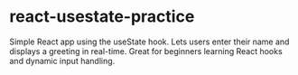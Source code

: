 # react-usestate-practice
Simple React app using the useState hook. Lets users enter their name and displays a greeting in real-time. Great for beginners learning React hooks and dynamic input handling.
